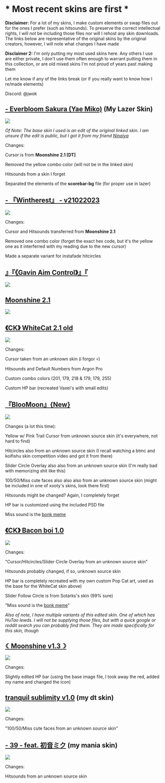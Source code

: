 # * Most recent skins are first *

**Disclaimer:** For a lot of my skins, I make custom elements or swap files out for the ones I prefer (such as hitsounds). To preserve the correct intellectual rights, I will *not* be including those files nor will I rehost any skin downloads. The links below are representative of the original skins by the original creators, however, I will note what changes I have made

**Disclaimer 2:** I'm only putting my most used skins here. Any others I use are either private, I don't use them often enough to warrant putting them in this collection, or are old mixed skins I'm not proud of years past making them

Let me know if any of the links break (or if you really want to know how I re/made elements)

Discord: @jwok

## [- Everbloom Sakura (Yae Miko)](https://drive.google.com/file/d/1m3F-ELRUMzRCpySiVU3cPun3BjUESIN0/view) (My Lazer Skin)
![](https://i.imgur.com/Ch9kkUn.png)

*Of Note: The base skin I used is an edit of the original linked skin. I am unsure if the edit is public, but I got it from my friend [Ninaiya](https://twitch.tv/ninaiya)*

Changes: 

Cursor is from **Moonshine 2.1 [DT]**

Removed the yellow combo color (will not be in the linked skin)

Hitsounds from a skin I forget

Separated the elements of the **scorebar-bg** file (for proper use in lazer)

## [- 『Wintherest』 - v21022023](https://osu.ppy.sh/community/forums/topics/1498493?n=1)
![](https://i.imgur.com/MRMX3TQ.png)

Changes:

Cursor and Hitsounds transferred from **Moonshine 2.1**

Removed one combo color (forget the exact hex code, but it's the yellow one as it interferred with my reading due to the new cursor)

Made a separate variant for instafade hitcircles

## [』『《Gavin Aim Control》』『](https://drive.google.com/drive/u/0/folders/1uUS3HsW24smmYzDAqPX4lyuOuswOwq5I)
![](https://i.imgur.com/F7bk0u2.png)

## [Moonshine 2.1](https://osu.ppy.sh/community/forums/topics/1610388?n=1)
![](https://i.imgur.com/jsdyX4i.png)

## [《CK》 WhiteCat 2.1 old](https://osu.ppy.sh/community/forums/topics/1279815?n=1)
![](https://i.imgur.com/dLGOh0F.png)

Changes:

Cursor taken from an unknown skin (i forgor 💀)

Hitsounds and Default Numbers from Argon Pro

Custom combo colors (201, 179, 218 & 179, 179, 255)

Custom HP bar (recreated Vaxei's with small edits)



## [『BlooMoon』{New}](https://osu.ppy.sh/community/forums/topics/1488743?n=1)
![](https://i.imgur.com/VdUUpi8.png)

Changes (a lot this time):

Yellow w/ Pink Trail Cursor from unknown source skin (it's everywhere, not hard to find)

Hitcircles also from an unknown source skin (I recall watching a btmc and koifishu skin competition video and got it from there)

Slider Circle Overlay also also from an unknown source skin (I'm really bad with memorizing shit like this)

100/50/Miss cute faces also also also from an unknown source skin (might be included in one of xooty's skins, look there first)

Hitsounds might be changed? Again, I completely forget

HP bar is customized using the included PSD file

Miss sound is the [bonk meme](https://www.youtube.com/watch?v=TV5faBBHfkw)

## [《CK》 Bacon boi 1.0](https://skins.osuck.net/skins/1648?v=0)
![](https://i.imgur.com/g13Xb69.png)

Changes:

"Cursor/Hitcircles/Slider Circle Overlay from an unknown source skin"

Hitsounds probably changed, if so, unknown source skin

HP bar is completely recreated with my own custom Pop Cat art, used as the base for the WhiteCat skin above)

Slider Follow Circle is from Sotarks's skin (99% sure)

"Miss sound is the [bonk meme](https://www.youtube.com/watch?v=TV5faBBHfkw)"

*Also of note, I have multiple variants of this edited skin. One of which has HuTao lewds. I will not be supplying those files, but with a quick google or reddit search you can probably find them. They are made specifically for this skin, though*

## [☾Moonshine v1.3☽](https://www.reddit.com/r/OsuSkins/comments/swmspm/moonshine_v10_169_std_only_sdhd/)
![](https://i.imgur.com/YC7uOZj.png)

Changes:

Slightly edited HP bar (using the base image file, I took away the red, added my name and changed the icon)

## [tranquil sublimity v1.0](https://skins.osuck.net/skins/584?v=0) (my dt skin)
![](https://i.imgur.com/cbNICCy.png)

Changes:

"100/50/Miss cute faces from an unknown source skin"

## [- 39 - feat. 初音ミク](https://osu.ppy.sh/community/forums/topics/1573514?n=1) (my mania skin)
![](https://i.imgur.com/cQ43IXo.png)

Changes:

Hitsounds from an unknown source skin
